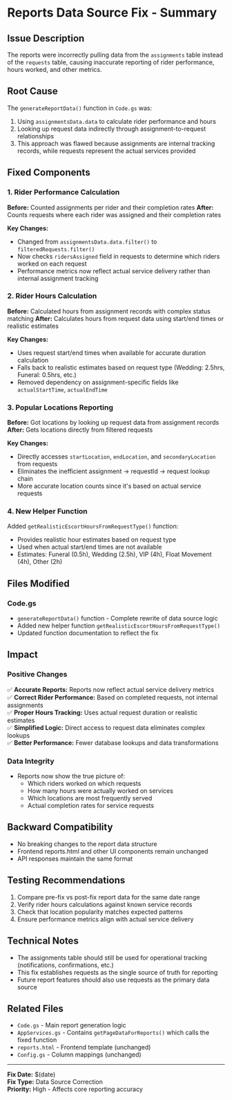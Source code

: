 # Reports Data Source Fix - Summary

## Issue Description
The reports were incorrectly pulling data from the `assignments` table instead of the `requests` table, causing inaccurate reporting of rider performance, hours worked, and other metrics.

## Root Cause
The `generateReportData()` function in `Code.gs` was:
1. Using `assignmentsData.data` to calculate rider performance and hours
2. Looking up request data indirectly through assignment-to-request relationships  
3. This approach was flawed because assignments are internal tracking records, while requests represent the actual services provided

## Fixed Components

### 1. Rider Performance Calculation
**Before:** Counted assignments per rider and their completion rates
**After:** Counts requests where each rider was assigned and their completion rates

**Key Changes:**
- Changed from `assignmentsData.data.filter()` to `filteredRequests.filter()`
- Now checks `ridersAssigned` field in requests to determine which riders worked on each request
- Performance metrics now reflect actual service delivery rather than internal assignment tracking

### 2. Rider Hours Calculation  
**Before:** Calculated hours from assignment records with complex status matching
**After:** Calculates hours from request data using start/end times or realistic estimates

**Key Changes:**
- Uses request start/end times when available for accurate duration calculation
- Falls back to realistic estimates based on request type (Wedding: 2.5hrs, Funeral: 0.5hrs, etc.)
- Removed dependency on assignment-specific fields like `actualStartTime`, `actualEndTime`

### 3. Popular Locations Reporting
**Before:** Got locations by looking up request data from assignment records
**After:** Gets locations directly from filtered requests

**Key Changes:**
- Directly accesses `startLocation`, `endLocation`, and `secondaryLocation` from requests
- Eliminates the inefficient assignment → requestId → request lookup chain
- More accurate location counts since it's based on actual service requests

### 4. New Helper Function
Added `getRealisticEscortHoursFromRequestType()` function:
- Provides realistic hour estimates based on request type
- Used when actual start/end times are not available
- Estimates: Funeral (0.5h), Wedding (2.5h), VIP (4h), Float Movement (4h), Other (2h)

## Files Modified

### Code.gs
- `generateReportData()` function - Complete rewrite of data source logic
- Added new helper function `getRealisticEscortHoursFromRequestType()`
- Updated function documentation to reflect the fix

## Impact

### Positive Changes
✅ **Accurate Reports:** Reports now reflect actual service delivery metrics  
✅ **Correct Rider Performance:** Based on completed requests, not internal assignments  
✅ **Proper Hours Tracking:** Uses actual request duration or realistic estimates  
✅ **Simplified Logic:** Direct access to request data eliminates complex lookups  
✅ **Better Performance:** Fewer database lookups and data transformations  

### Data Integrity
- Reports now show the true picture of:
  - Which riders worked on which requests
  - How many hours were actually worked on services
  - Which locations are most frequently served
  - Actual completion rates for service requests

## Backward Compatibility
- No breaking changes to the report data structure
- Frontend reports.html and other UI components remain unchanged
- API responses maintain the same format

## Testing Recommendations
1. Compare pre-fix vs post-fix report data for the same date range
2. Verify rider hours calculations against known service records
3. Check that location popularity matches expected patterns
4. Ensure performance metrics align with actual service delivery

## Technical Notes
- The assignments table should still be used for operational tracking (notifications, confirmations, etc.)
- This fix establishes requests as the single source of truth for reporting
- Future report features should also use requests as the primary data source

## Related Files
- `Code.gs` - Main report generation logic
- `AppServices.gs` - Contains `getPageDataForReports()` which calls the fixed function
- `reports.html` - Frontend template (unchanged)
- `Config.gs` - Column mappings (unchanged)

---
**Fix Date:** $(date)  
**Fix Type:** Data Source Correction  
**Priority:** High - Affects core reporting accuracy